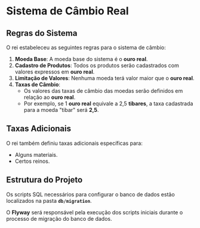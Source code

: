 # Sistema de Câmbio Real

## Regras do Sistema

O rei estabeleceu as seguintes regras para o sistema de câmbio:

1. **Moeda Base**: A moeda base do sistema é o **ouro real**.
2. **Cadastro de Produtos**: Todos os produtos serão cadastrados com valores expressos em **ouro real**.
3. **Limitação de Valores**: Nenhuma moeda terá valor maior que o **ouro real**.
4. **Taxas de Câmbio**:
   - Os valores das taxas de câmbio das moedas serão definidos em relação ao **ouro real**.
   - Por exemplo, se 1 **ouro real** equivale a 2,5 **tibares**, a taxa cadastrada para a moeda "tibar" será **2,5**.

## Taxas Adicionais

O rei também definiu taxas adicionais específicas para:
- Alguns materiais.
- Certos reinos.

## Estrutura do Projeto

Os scripts SQL necessários para configurar o banco de dados estão localizados na pasta **`db/migration`**.

O **Flyway** será responsável pela execução dos scripts iniciais durante o processo de migração do banco de dados.

